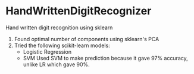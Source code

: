 # HandWrittenDigitRecognizer
Hand written digit recognition using sklearn
1. Found optimal number of components using sklearn's PCA
2. Tried the following scikit-learn models:
    - Logistic Regression
    - SVM
Used SVM to make prediction because it gave 97% accuracy, unlike LR which gave 90%.     
